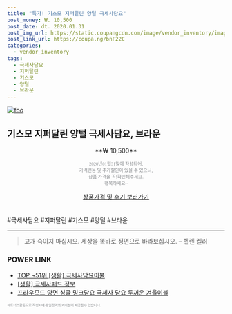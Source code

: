 ```yaml
--- 
title: "특가! 기스모 지퍼달린 양털 극세사담요" 
post_money: ₩. 10,500 
post_date: dt. 2020.01.31 
post_img_url: https://static.coupangcdn.com/image/vendor_inventory/images/2018/09/11/17/4/ec6e125e-2eb5-472c-b1f0-b7f8f3e109fd.jpg 
post_link_url: https://coupa.ng/bnF22C 
categories: 
  - vendor_inventory 
tags: 
  - 극세사담요 
  - 지퍼달린 
  - 기스모 
  - 양털 
  - 브라운 
--- 
```

[![foo](https://static.coupangcdn.com/image/vendor_inventory/images/2018/09/11/17/4/ec6e125e-2eb5-472c-b1f0-b7f8f3e109fd.jpg)](https://coupa.ng/bnF22C) 

## 기스모 지퍼달린 양털 극세사담요, 브라운 
<p style="text-align: center;">**₩ 10,500**</p> 
<p style="text-align: center;"><span style="color: #898c8f; font-family: Georgia,Times,serif; font-size: 0.75em;">2020년01월31일에 작성되어, <br>가격변동 및 추가할인이 있을 수 있으니,<br> 상품 가격을 꼭!확인해주세요.<br>행복하세요~</span> 
</p>	 
<div markdown="0" style="text-align: center;"><a href="https://coupa.ng/bnF22C" class="btn btn--success">상품가격 및 후기 보러가기</a></div> 
<br><br> 
  #극세사담요 #지퍼달린 #기스모 #양털 #브라운 
<hr> 

> 고개 숙이지 마십시오. 세상을 똑바로 정면으로 바라보십시오. – 헬렌 켈러 


### POWER LINK

* <a href="https://blog.naver.com/fasyy4321/221782793512" target="_blank"> TOP ~51위 [생활] 극세사담요이불</a>
* <a href="https://blog.naver.com/fasyy4321/221760476710" target="_blank"> [생활] 극세사패드 정보 </a>
* <a href="https://blog.naver.com/fasyy4321/221787259455" target="_blank">프라우모드 양면 싱글 밍크담요 극세사 담요 두꺼운 겨울이불</a>

<span style="color: #898c8f; font-family: Georgia,Times,serif; font-size: 0.55em;">파트너스활동으로 작성자에게 일정액의 커미션이 제공될수 있습니다.</span> 
